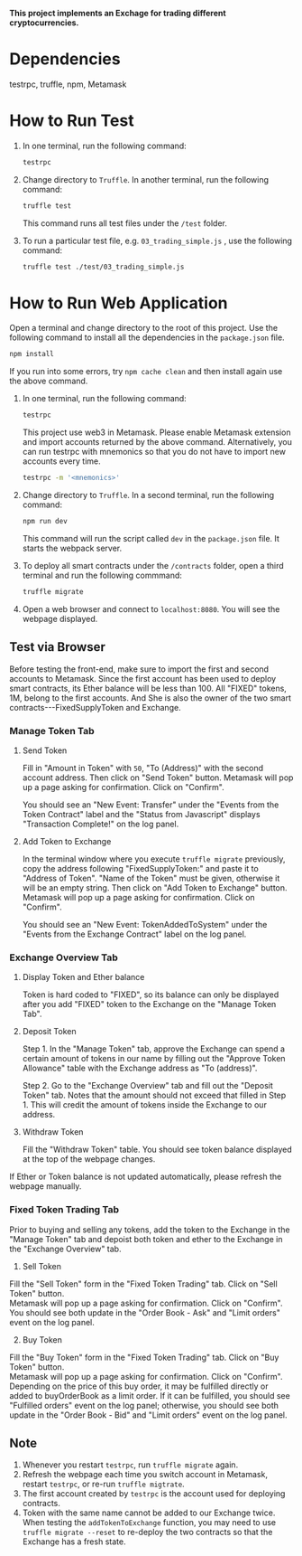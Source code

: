 **This project implements an Exchage for trading different cryptocurrencies.**
# Dependencies
testrpc, truffle, npm, Metamask

# How to Run Test
1. In one terminal, run the following command:
    ```bash
    testrpc
    ```
2. Change directory to `Truffle`.
In another terminal, run the following command:
    ```bash
    truffle test
    ```
    This command runs all test files under the `/test` folder.

3. To run a particular test file, e.g. `03_trading_simple.js` , use the following command:
    ```bash
    truffle test ./test/03_trading_simple.js
    ```

# How to Run Web Application
Open a terminal and change directory to the root of this project. Use the following command
to install all the dependencies in the `package.json` file.
```bash
npm install
```

If you run into some errors, try ``npm cache clean`` and then install again use the above command.

1. In one terminal, run the following command:
    ```bash
    testrpc
    ```
    This project use web3 in Metamask. Please enable Metamask extension and
    import accounts returned by the above command. Alternatively, you can run testrpc with
    mnemonics so that you do not have to import new accounts every time.
    ```bash
    testrpc -m '<mnemonics>'
    ```

2. Change directory to `Truffle`.
In a second terminal, run the following command:
    ```bash
    npm run dev
    ```
    This command will run the script called `dev` in the `package.json` file.
     It starts the webpack server.
3. To deploy all smart contracts under the `/contracts` folder,
 open a third terminal and run the following commmand:
    ```bash
    truffle migrate
    ```
4. Open a web browser and connect to `localhost:8080`. 
You will see the webpage displayed.

## Test via Browser
Before testing the front-end, make sure to import the first and second accounts to Metamask. 
Since the first account 
has been used to deploy smart contracts, its Ether balance will be less than 100. 
All "FIXED" tokens, 1M, belong to the first accounts. And She is also 
the owner of the two smart contracts---FixedSupplyToken and Exchange.

### Manage Token Tab
1. Send Token
    
    Fill in "Amount in Token" with `50`, "To (Address)" with the second account 
    address. Then click on "Send Token" button. Metamask will pop up a page
    asking for confirmation. Click on "Confirm".
    
    You should see an "New Event: Transfer" under the "Events from the 
    Token Contract" label and the "Status from Javascript" displays
    "Transaction Complete!" on the log panel.

2. Add Token to Exchange
    
    In the terminal window where you execute `truffle migrate` previously, copy 
    the address following "FixedSupplyToken:" and paste it to "Address of Token".
    "Name of the Token" must be given, otherwise it will be an empty string. 
    Then click on "Add Token to Exchange" button.
     Metamask will pop up a page asking for confirmation. Click on "Confirm".

    You should see an "New Event: TokenAddedToSystem" under the  "Events from the 
    Exchange Contract" label on the log panel.
    
### Exchange Overview Tab
1. Display Token and Ether balance
    
    Token is hard coded to "FIXED", so its balance can only be displayed after
    you add "FIXED" token to the Exchange on the "Manage Token Tab".

2. Deposit Token
    
    Step 1. In the "Manage Token" tab, approve the Exchange can spend a certain
    amount of tokens in our name by filling out the "Approve Token Allowance" table with 
    the Exchange address as "To (address)".
    
    Step 2. Go to the "Exchange Overview" tab and fill out the "Deposit Token" tab.
    Notes that the amount should not exceed that filled in Step 1. This will  credit
    the amount of tokens inside the Exchange to our address.
    
3. Withdraw Token
    
    Fill the "Withdraw Token" table. You should see token balance displayed at 
    the top of the webpage changes.
    
If Ether or Token balance is not updated automatically, please refresh the webpage manually.

### Fixed Token Trading Tab
Prior to buying and selling any tokens, add the token to the Exchange in the "Manage Token" tab
and depoist both token and ether to the Exchange in the "Exchange Overview" tab.

1. Sell Token

Fill the "Sell Token" form in the "Fixed Token Trading" tab. Click on "Sell Token" button.  
 Metamask will pop up a page asking for confirmation. Click on "Confirm".
 You should see both update in the "Order Book - Ask" and "Limit orders" 
 event on the log panel. 

    
2. Buy Token

Fill the "Buy Token" form in the "Fixed Token Trading" tab. Click on "Buy Token" button.  
 Metamask will pop up a page asking for confirmation. Click on "Confirm". Depending on the
 price of this buy order, it may be fulfilled directly or added to buyOrderBook as a limit
 order. If it can be fulfilled, you should see "Fulfilled orders" 
 event on the log panel; otherwise, you should see both update in the "Order Book - Bid" and "Limit orders" 
 event on the log panel. 
 
## Note
1. Whenever you restart `testrpc`, run `truffle migrate` again.
1. Refresh the webpage each time you switch account in Metamask, restart `testrpc`, 
 or re-run `truffle migtrate`.
2. The first account created by `testrpc` is the account used for deploying contracts.
3. Token with the same name cannot be added to our Exchange twice. When testing
    the `addTokenToExchange` function, you may need to use `truffle migrate
    --reset` to re-deploy the two contracts so that the Exchange has a fresh
    state.
    


